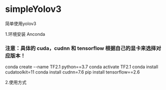 # simpleYolov3
简单使用yolov3

1.环境安装
Anconda 
  ### 注意：具体的 cuda，cudnn 和 tensorflow  根据自己的显卡来选择对应版本！
  conda create --name TF2.1 python==3.7
  conda activate TF2.1
  conda install cudatoolkit=11
  conda install cudnn=7.6
  pip install tensorflow==2.6
  
  
 2.使用方式
 
